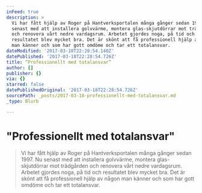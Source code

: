 ```yaml
---
inFeed: true
description: >
  Vi har fått hjälp av Roger på Hantverksportalen många gånger sedan 1997. Nu
  senast med att installera golvvärme, montera glas-skjutdörrar mot trädgården
  och renovera vårt nedre vardagsrum. Arbetet gjordes noga, på tid och
  resultatet blev mycket bra. Det är skönt att få professionell hjälp av någon
  man känner och som har gott omdöme och tar ett totalansvar.
dateModified: '2017-03-18T22:28:54.140Z'
datePublished: '2017-03-18T22:28:54.726Z'
title: “Professionellt med totalansvar”
author: []
publisher: {}
via: {}
starred: false
datePublishedOriginal: '2017-03-18T22:28:54.726Z'
sourcePath: _posts/2017-03-18-professionellt-med-totalansvar.md
_type: Blurb

---
```

# "Professionellt med totalansvar"

> Vi har fått hjälp av Roger på Hantverksportalen många gånger sedan 1997\. Nu senast med att installera golvvärme, montera glas-skjutdörrar mot trädgården och renovera vårt nedre vardagsrum. Arbetet gjordes noga, på tid och resultatet blev mycket bra. Det är skönt att få professionell hjälp av någon man känner och som har gott omdöme och tar ett totalansvar.
>